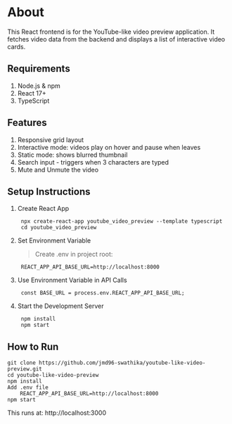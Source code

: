 # About

This React frontend is for the YouTube-like video preview application. It fetches video data from the backend and displays a list of interactive video cards.

## Requirements

1. Node.js & npm
2. React 17+
3. TypeScript

## Features

1. Responsive grid layout
2. Interactive mode: videos play on hover and pause when leaves
3. Static mode: shows blurred thumbnail
4. Search input - triggers when 3 characters are typed
5. Mute and Unmute the video

## Setup Instructions

1. Create React App
    >
        npx create-react-app youtube_video_preview --template typescript
        cd youtube_video_preview

2. Set Environment Variable
    > Create .env in project root:

        REACT_APP_API_BASE_URL=http://localhost:8000

3. Use Environment Variable in API Calls
    >
        const BASE_URL = process.env.REACT_APP_API_BASE_URL;

4. Start the Development Server
    >
        npm install
        npm start

## How to Run

>
    git clone https://github.com/jmd96-swathika/youtube-like-video-preview.git
    cd youtube-like-video-preview
    npm install
    Add .env file
        REACT_APP_API_BASE_URL=http://localhost:8000
    npm start

This runs at: http://localhost:3000
